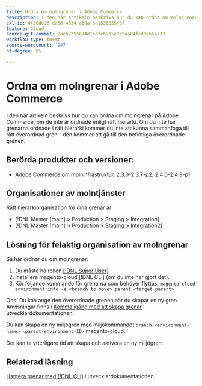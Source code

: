 ```yaml
---
title: Ordna om molngrenar i Adobe Commerce
description: I den här artikeln beskrivs hur du kan ordna om molngrenar på Adobe Commerce, om de inte är ordnade enligt rätt hierarki. Om du inte har grenarna ordnade i rätt hierarki kommer du inte att kunna sammanfoga till rätt överordnad gren - den kommer att gå till den befintliga överordnade grenen.
exl-id: 4fc0de96-da66-4634-a38a-6a1536855f8f
feature: Cloud
source-git-commit: 2aeb2355b74d1cdfc62b5e7c5aa04fcd0a654733
workflow-type: tm+mt
source-wordcount: '247'
ht-degree: 0%

---
```


# Ordna om molngrenar i Adobe Commerce

I den här artikeln beskrivs hur du kan ordna om molngrenar på Adobe Commerce, om de inte är ordnade enligt rätt hierarki. Om du inte har grenarna ordnade i rätt hierarki kommer du inte att kunna sammanfoga till rätt överordnad gren - den kommer att gå till den befintliga överordnade grenen.

## Berörda produkter och versioner:

* Adobe Commerce om molninfrastruktur, 2.3.0-2.3.7-p2, 2.4.0-2.4.3-p1

## Organisationer av molntjänster

Rätt hierarkiorganisation för dina grenar är:

* [!DNL Master [main] > Production > Staging > Integration]
* [!DNL Master [main] > Production > Staging > Integration2]

## Lösning för felaktig organisation av molngrenar

Så här ordnar du om molngrenar:

1. Du måste ha rollen [[!DNL Super User]](https://experienceleague.adobe.com/docs/commerce-cloud-service/user-guide/project/user-access.html?lang=sv-SE).
1. Installera magento-cloud [!DNL CLI] (om du inte har gjort det).
1. Kör följande kommando för grenarna som behöver flyttas:
   `magento-cloud environment:info -e <branch to move> parent <target parent>`

Obs! Du kan ange den överordnade grenen när du skapar en ny gren. Anvisningar finns i [Komma igång med att skapa grenar](https://experienceleague.adobe.com/sv/docs/commerce-cloud-service/user-guide/develop/cli-branches) i utvecklardokumentationen.

Du kan skapa en ny miljögren med miljökommandot `branch <environment-name> <parent-environment-ID>` magento-cloud.

Det kan ta ytterligare tid att skapa och aktivera en ny miljögren.

## Relaterad läsning

[Hantera grenar med  [!DNL CLI]](https://experienceleague.adobe.com/sv/docs/commerce-cloud-service/user-guide/develop/cli-branches) i utvecklardokumentationen.
